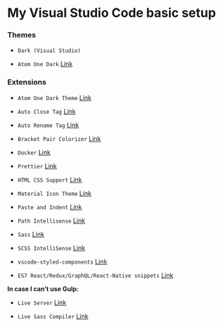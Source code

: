 # My Visual Studio Code basic setup

### Themes

- `Dark (Visual Studio)`

- `Atom One Dark` [Link](https://marketplace.visualstudio.com/items?itemName=akamud.vscode-theme-onedark)


### Extensions

- `Atom One Dark Theme` [Link](https://marketplace.visualstudio.com/items?itemName=akamud.vscode-theme-onedark)

- `Auto Close Tag` [Link](https://marketplace.visualstudio.com/items?itemName=formulahendry.auto-close-tag)

- `Auto Rename Tag` [Link](https://marketplace.visualstudio.com/items?itemName=formulahendry.auto-rename-tag)

- `Bracket Pair Colorizer` [Link](https://marketplace.visualstudio.com/items?itemName=CoenraadS.bracket-pair-colorizer)

- `Docker` [Link](https://marketplace.visualstudio.com/items?itemName=PeterJausovec.vscode-docker)

- `Prettier` [Link](https://marketplace.visualstudio.com/items?itemName=esbenp.prettier-vscode)

- `HTML CSS Support` [Link](https://marketplace.visualstudio.com/items?itemName=ecmel.vscode-html-css)

- `Material Icon Theme` [Link](https://marketplace.visualstudio.com/items?itemName=PKief.material-icon-theme)

- `Paste and Indent` [Link](https://marketplace.visualstudio.com/items?itemName=Rubymaniac.vscode-paste-and-indent)

- `Path Intellisense` [Link](https://marketplace.visualstudio.com/items?itemName=christian-kohler.path-intellisense)

- `Sass` [Link](https://marketplace.visualstudio.com/items?itemName=robinbentley.sass-indented)

- `SCSS IntelliSense` [Link](https://marketplace.visualstudio.com/items?itemName=mrmlnc.vscode-scss)

- `vscode-styled-components` [Link](https://marketplace.visualstudio.com/items?itemName=jpoissonnier.vscode-styled-components)

- `ES7 React/Redux/GraphQL/React-Native snippets` [Link](https://marketplace.visualstudio.com/items?itemName=dsznajder.es7-react-js-snippets)


**In case I can't use Gulp:**

- `Live Server` [Link](https://marketplace.visualstudio.com/items?itemName=ritwickdey.LiveServer)

- `Live Sass Compiler` [Link](https://marketplace.visualstudio.com/items?itemName=ritwickdey.live-sass)
